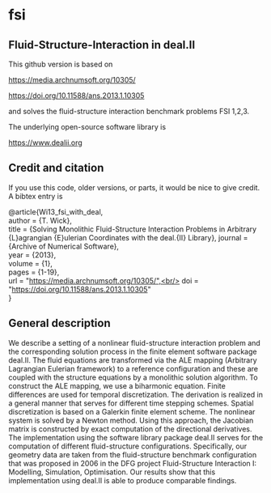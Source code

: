 # fsi
Fluid-Structure-Interaction in deal.II
-

This github version is based on 

https://media.archnumsoft.org/10305/

https://doi.org/10.11588/ans.2013.1.10305 

and solves the fluid-structure interaction benchmark problems FSI 1,2,3.

The underlying open-source software library is 

https://www.dealii.org

Credit and citation
-

If you use this code, older versions, or parts, it would be nice to give credit. A bibtex entry is

@article{Wi13_fsi_with_deal,<br/>
   author = {T. Wick},<br/>
   title = {Solving Monolithic Fluid-Structure Interaction Problems in Arbitrary 
            {L}agrangian {E}ulerian Coordinates with the deal.{II} Library},
   journal = {Archive of Numerical Software},<br/>
   year = {2013},<br/>
   volume = {1},<br/>
   pages = {1-19},<br/>
   url = "https://media.archnumsoft.org/10305/",<br/>
   doi = "https://doi.org/10.11588/ans.2013.1.10305" <br/>
}



General description
-
We describe a setting of a nonlinear fluid-structure interaction problem and the corresponding solution process in the finite element software package deal.II. The fluid equations are transformed via the ALE mapping (Arbitrary Lagrangian Eulerian framework) to a reference configuration and these are coupled with the structure equations by a monolithic solution algorithm. To construct the ALE mapping, we use a biharmonic equation. Finite differences are used for temporal discretization. The derivation is realized in a general manner that serves for different time stepping schemes. Spatial discretization is based on a Galerkin finite element scheme. The nonlinear system is solved by a Newton method. Using this approach, the Jacobian matrix is constructed by exact computation of the directional derivatives. The implementation using the software library package deal.II serves for the computation of different fluid-structure configurations. Specifically, our geometry data are taken from the fluid-structure benchmark configuration that was proposed in 2006 in the DFG project Fluid-Structure Interaction I: Modelling, Simulation, Optimisation. Our results show that this implementation using deal.II is able to produce comparable findings. 
